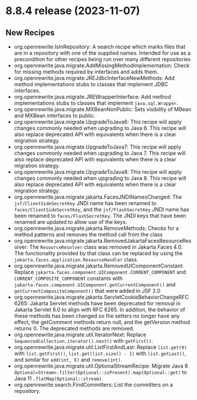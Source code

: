 # 8.8.4 release (2023-11-07)

## New Recipes

* org.openrewrite.IsInRepository: A search recipe which marks files that are in a repository with one of the supplied names. Intended for use as a precondition for other recipes being run over many different repositories 
* org.openrewrite.java.migrate.AddMissingMethodImplementation: Check for missing methods required by interfaces and adds them. 
* org.openrewrite.java.migrate.JREJdbcInterfaceNewMethods: Add method implementations stubs to classes that implement JDBC interfaces. 
* org.openrewrite.java.migrate.JREWrapperInterface: Add method implementations stubs to classes that implement `java.sql.Wrapper`. 
* org.openrewrite.java.migrate.MXBeanNonPublic: Sets visibility of MBean and MXBean interfaces to public. 
* org.openrewrite.java.migrate.UpgradeToJava6: This recipe will apply changes commonly needed when upgrading to Java 6. This recipe will also replace deprecated API with equivalents when there is a clear migration strategy. 
* org.openrewrite.java.migrate.UpgradeToJava7: This recipe will apply changes commonly needed when upgrading to Java 7. This recipe will also replace deprecated API with equivalents when there is a clear migration strategy. 
* org.openrewrite.java.migrate.UpgradeToJava8: This recipe will apply changes commonly needed when upgrading to Java 8. This recipe will also replace deprecated API with equivalents when there is a clear migration strategy. 
* org.openrewrite.java.migrate.jakarta.FacesJNDINamesChanged: The `jsf/ClientSideSecretKey` JNDI name has been renamed to `faces/ClientSideSecretKey`,  and the `jsf/FlashSecretKey` JNDI name has been renamed to `faces/FlashSecretKey`.  The JNDI keys that have been renamed are updated to allow use of the keys. 
* org.openrewrite.java.migrate.jakarta.RemoveMethods: Checks for a method patterns and removes the method call from the class 
* org.openrewrite.java.migrate.jakarta.RemovedJakartaFacesResourceResolver: The `ResourceResolver` class was removed in Jakarta Faces 4.0.  The functionality provided by that class can be replaced by using the `jakarta.faces.application.ResourceHandler` class. 
* org.openrewrite.java.migrate.jakarta.RemovedUIComponentConstant: Replace `jakarta.faces.component.UIComponent.CURRENT_COMPONENT` and `CURRENT_COMPOSITE_COMPONENT` constants with `jakarta.faces.component.UIComponent.getCurrentComponent()` and `getCurrentCompositeComponent()` that were added in JSF 2.0 
* org.openrewrite.java.migrate.jakarta.ServletCookieBehaviorChangeRFC6265: Jakarta Servlet methods have been deprecated for removal in Jakarta Servlet 6.0 to align with RFC 6265.  In addition, the behavior of these methods has been changed so the setters no longer have any effect, the getComment methods return null, and the getVersion method returns 0. The deprecated methods are removed. 
* org.openrewrite.java.migrate.util.IteratorNext: Replace `SequencedCollection.iterator().next()` with `getFirst()`. 
* org.openrewrite.java.migrate.util.ListFirstAndLast: Replace `list.get(0)` with `list.getFirst()`, `list.get(list.size() - 1)` with `list.getLast()`, and similar for `add(int, E)` and `remove(int)`. 
* org.openrewrite.java.migrate.util.OptionalStreamRecipe: Migrate Java 8 `Optional<Stream>.filter(Optional::isPresent).map(Optional::get)` to Java 11 `.flatMap(Optional::stream)`. 
* org.openrewrite.search.FindCommitters: List the committers on a repository. 


